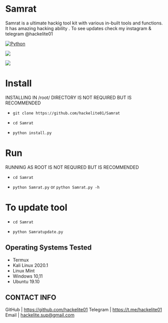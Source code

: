 # Samrat
Samrat is a ultimate hackig tool kit with various in-built tools and functions. It has amazing hacking ability . To see updates check my instagram & telegram @hackelite01

[![Python](https://img.shields.io/badge/Python-yellow.svg)](http://www.python.org/download/)

![](files/1.png)

![](files/2.png)

# Install

INSTALLING IN /root/ DIRECTORY IS NOT REQUIRED BUT IS RECOMMENDED

* `git clone https://github.com/hackelite01/Samrat`

* `cd Samrat`

* `python install.py`

# Run

RUNNING AS ROOT IS NOT REQUIRED BUT IS RECOMMENDED

 * `cd Samrat`
 
 * `python Samrat.py` or `python Samrat.py -h`
 
 # To update tool
 
 * `cd Samrat`
 
 * `python Samratupdate.py`

## Operating Systems Tested

- Termux
- Kali Linux 2020.1
- Linux Mint 
- Windows 10,11
- Ubuntu 19.10


## CONTACT INFO


GitHub   | https://github.com/hackelite01
Telegram | https://t.me/hackelite01
Email	 | hackelite.sup@gmail.com

